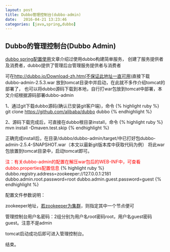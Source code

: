 ```yaml
---
layout: post
title: Dubbo管理控制台(dubbo-admin)
date:   2016-04-21 13:23:46
categories: [java,spring,dubbo]
---
```


## Dubbo的管理控制台(Dubbo Admin)

<a href="/java/dubbo/spring/2016/04/19/spring-dubbo.html">dubbo spring配置使用</a>文章介绍过使用dubbo构建简单服务，
创建了服务提供者及消费者，dubbo提供了管理后台管理服务提供者与消费者

可在<a href="http://dubbo.io/Download-zh.htm">http://dubbo.io/Download-zh.htm(不保证此地址一直可用)</a>直接下载 dubbo-admin-2.5.3.war 放到tomcat目录中并启动，在此就不多作介绍tomcat的部署了，
也可以将dubbo源码下载到本地，自行打war包放到tomcat中部署，本文介绍根据源码部署dubbo-admin


1、通过git下载dubbo源码(确认已安装git客户端)，命令
{% highlight ruby %}
git clone https://github.com/alibaba/dubbo dubbo
{% endhighlight %}

2、源码下载完成后，可直接在dubbo根目录install，命令
{% highlight ruby %}
mvn install -Dmaven.test.skip
{% endhighlight %}

正确完成install后，在目录/dubbo/dubbo-admin/target/中已打好包dubbo-admin-2.5.4-SNAPSHOT.war（本文以最新git版本库中获取代码为例）
将此war包放置到tomcat目录中，启动tomcat即可。

<font color="red">注：有关dubbo-admin的配置在解压war包后的WEB-INF中，可查看dubbo.properties配置信息</font>
{% highlight ruby %}
dubbo.registry.address=zookeeper://127.0.0.1:2181
dubbo.admin.root.password=root
dubbo.admin.guest.password=guest
{% endhighlight %}

配置文件参数说明：

zookeeper地址，<a href="/java/zookeeper/2016/04/20/zookeeper-cluster.html">若zookeeper为集群</a>，则指定其中一个节点便可

管理控制台用户名密码：2组分别为用户名root密码root，用户名guest密码guest。注意不是admin

tomcat启动成功后即可进入管理控制台。

结束。
